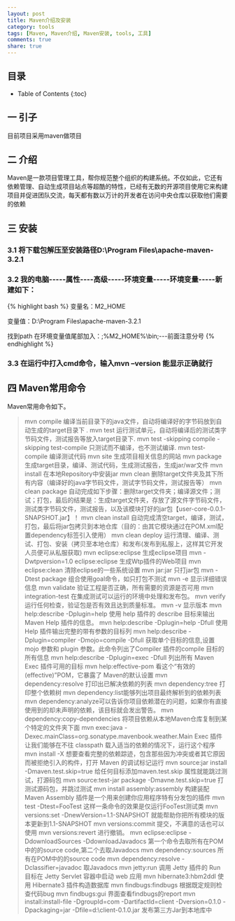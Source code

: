 ```yaml
---
layout: post
title: Maven介绍及安装
category: tools
tags: [Maven, Maven介绍, Maven安装, tools, 工具]
comments: true
share: true
---
```

## 目录 ##

* Table of Contents
{:toc}

## 一  引子 ##

目前项目采用maven做项目

## 二  介绍 ##

Maven是一款项目管理工具，帮你规范整个组织的构建系统。不仅如此，它还有依赖管理、自动生成项目站点等超酷的特性，已经有无数的开源项目使用它来构建项目并促进团队交流，每天都有数以万计的开发者在访问中央仓库以获取他们需要的依赖

## 三  安装 ##

### 3.1 将下载包解压至安装路径D:\Program Files\apache-maven-3.2.1

### 3.2 我的电脑-----属性----高级-----环境变量-----环境变量-----新建如下：

{% highlight bash %}
变量名：M2_HOME

变量值：D:\Program Files\apache-maven-3.2.1

找到path 在环境变量值尾部加入：;%M2_HOME%\bin;---前面注意分号
{% endhighlight %}

### 3.3 在运行中打入cmd命令，输入mvn –version 能显示正确就行

## 四  Maven常用命令 ##

Maven常用命令如下。

> mvn compile 编译当前目录下的java文件，自动将编译好的字节码放到自动生成的target目录下 .
> mvn test    运行测试单元，自动将编译后的测试类字节码文件，测试报告等放入target目录下.
> mvn test -skipping compile -skipping test-compile 只测试而不编译，也不测试编译.
> mvn test-compile 编译测试代码
> mvn site   生成项目相关信息的网站
> mvn package 生成target目录，编译、测试代码，生成测试报告，生成jar/war文件
> mvn install 在本地Repository中安装jar
> mvn clean   删除target文件夹及其下所有内容（编译好的java字节码文件，测试字节码文件，测试报告等） 
> mvn clean package 自动完成如下步骤：删除target文件夹；编译源文件；测试；打包，最后的结果是：生成target文件夹，存放了源文件字节码文件，测试类字节码文件，测试报告，以及该模块打好的jar包【user-core-0.0.1-SNAPSHOT.jar】！ 
> mvn clean install 自动完成清空target，编译，测试，打包，最后将jar包拷贝到本地仓库（目的：由其它模块通过在POM.xml配置dependency标签引入使用） 
> mvn clean deploy 运行清理、编译、测试、打包、安装（拷贝至本地仓库）和发布(发布到私服上，这样其它开发人员便可从私服获取) 
> mvn eclipse:eclipse 生成eclipse项目
> mvn -Dwtpversion=1.0 eclipse:eclipse 生成Wtp插件的Web项目
> mvn eclipse:clean 清除eclipse的一些系统设置
> mvn jar:jar 只打jar包
> mvn -Dtest package 组合使用goal命令，如只打包不测试
> mvn -e   显示详细错误 信息
> mvn validate 验证工程是否正确，所有需要的资源是否可用
> mvn integration-test  在集成测试可以运行的环境中处理和发布包。 
> mvn verify    运行任何检查，验证包是否有效且达到质量标准。
> mvn -v 显示版本 
> mvn help:describe -Dplugin=help 使用 help 插件的  describe 目标来输出 Maven Help 插件的信息。 
> mvn help:describe -Dplugin=help -Dfull 使用Help 插件输出完整的带有参数的目标列 
> mvn help:describe -Dplugin=compiler -Dmojo=compile -Dfull 获取单个目标的信息,设置  mojo 参数和  plugin 参数。此命令列出了Compiler 插件的compile 目标的所有信息 
> mvn help:describe -Dplugin=exec -Dfull 列出所有 Maven Exec 插件可用的目标 
> mvn help:effective-pom 看这个“有效的 (effective)”POM，它暴露了 Maven的默认设置 
> mvn dependency:resolve 打印出已解决依赖的列表 
> mvn dependency:tree 打印整个依赖树 
> mvn dependency:list能够列出项目最终解析到的依赖列表
> mvn dependency:analyze可以告诉你项目依赖潜在的问题，如果你有直接使用到的却未声明的依赖，该目标就会发出警告。
> mvn dependency:copy-dependencies 将项目依赖从本地Maven仓库复制到某个特定的文件夹下面 
> mvn exec:java -Dexec.mainClass=org.sonatype.mavenbook.weather.Main Exec 插件让我们能够在不往 classpath 载入适当的依赖的情况下，运行这个程序
> mvn install -X 想要查看完整的依赖踪迹，包含那些因为冲突或者其它原因而被拒绝引入的构件，打开 Maven 的调试标记运行 
> mvn source:jar install -Dmaven.test.skip=true 给任何目标添加maven.test.skip 属性就能跳过测试，打源码包
> mvn source:test-jar package -Dmavne.test.skip=true 打测试源码包，并跳过测试
> mvn install assembly:assembly 构建装配Maven Assembly 插件是一个用来创建你应用程序特有分发包的插件 
> mvn test -Dtest=FooTest 这样一条命令的效果是仅运行FooTest测试类
> mvn versions:set -DnewVersion=1.1-SNAPSHOT 就能帮助你把所有模块的版本更新到1.1-SNAPSHOT
> mvn versions:commit 提交，不满意的话也可以使用 mvn versions:revert 进行撤销。
> mvn eclipse:eclipse -DdownloadSources -DdownloadJavadocs  第一个命令去取所有在POM中的的source code,第二个去取Javadocs
> mvn dependency:sources  所有在POM中的的source code
> mvn dependency:resolve -Dclassifier=javadoc 取Javadocs
> mvn jetty:run 调用 Jetty 插件的 Run 目标在 Jetty Servlet 容器中启动 web 应用 
> mvn hibernate3:hbm2ddl 使用 Hibernate3 插件构造数据库
> mvn findbugs:findbugs 根据既定规则检查代码bug 
> mvn findbugs:gui 界面查看findbugs的report
> mvn install:install-file -DgroupId=com -DartifactId=client -Dversion=0.1.0 -Dpackaging=jar -Dfile=d:\client-0.1.0.jar 发布第三方Jar到本地库中


